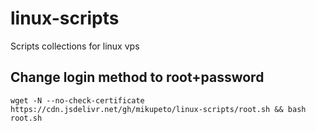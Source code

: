 # linux-scripts

Scripts collections for linux vps

## Change login method to root+password

```shell
wget -N --no-check-certificate https://cdn.jsdelivr.net/gh/mikupeto/linux-scripts/root.sh && bash root.sh
```